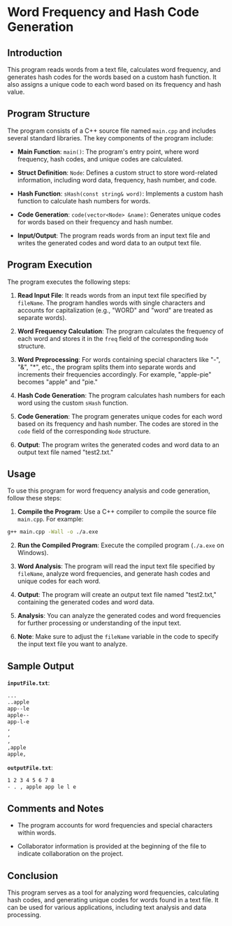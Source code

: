 # Word Frequency and Hash Code Generation

## Introduction

This program reads words from a text file, calculates word frequency, and generates hash codes for the words based on a custom hash function. It also assigns a unique code to each word based on its frequency and hash value.

## Program Structure

The program consists of a C++ source file named `main.cpp` and includes several standard libraries. The key components of the program include:

- **Main Function**: `main()`: The program's entry point, where word frequency, hash codes, and unique codes are calculated.

- **Struct Definition**: `Node`: Defines a custom struct to store word-related information, including word data, frequency, hash number, and code.

- **Hash Function**: `sHash(const string& word)`: Implements a custom hash function to calculate hash numbers for words.

- **Code Generation**: `code(vector<Node> &name)`: Generates unique codes for words based on their frequency and hash number.

- **Input/Output**: The program reads words from an input text file and writes the generated codes and word data to an output text file.

## Program Execution

The program executes the following steps:

1. **Read Input File**: It reads words from an input text file specified by `fileName`. The program handles words with single characters and accounts for capitalization (e.g., "WORD" and "word" are treated as separate words).

2. **Word Frequency Calculation**: The program calculates the frequency of each word and stores it in the `freq` field of the corresponding `Node` structure.

3. **Word Preprocessing**: For words containing special characters like "-", "&", "*", etc., the program splits them into separate words and increments their frequencies accordingly. For example, "apple-pie" becomes "apple" and "pie."

4. **Hash Code Generation**: The program calculates hash numbers for each word using the custom `sHash` function.

5. **Code Generation**: The program generates unique codes for each word based on its frequency and hash number. The codes are stored in the `code` field of the corresponding `Node` structure.

6. **Output**: The program writes the generated codes and word data to an output text file named "test2.txt."

## Usage

To use this program for word frequency analysis and code generation, follow these steps:

1. **Compile the Program**: Use a C++ compiler to compile the source file `main.cpp`. For example:

```bash
g++ main.cpp -Wall -o ./a.exe
```

2. **Run the Compiled Program**: Execute the compiled program (`./a.exe` on Windows).

3. **Word Analysis**: The program will read the input text file specified by `fileName`, analyze word frequencies, and generate hash codes and unique codes for each word.

4. **Output**: The program will create an output text file named "test2.txt," containing the generated codes and word data.

5. **Analysis**: You can analyze the generated codes and word frequencies for further processing or understanding of the input text.

6. **Note**: Make sure to adjust the `fileName` variable in the code to specify the input text file you want to analyze.

## Sample Output

**`inputFile.txt`**:
```bash
...
..apple  
app--le   
apple--  
app-l-e   
,
,
,
,apple
apple,
```

**`outputFile.txt`**:
```bash
1 2 3 4 5 6 7 8 
- . , apple app le l e 
```

## Comments and Notes

- The program accounts for word frequencies and special characters within words.

- Collaborator information is provided at the beginning of the file to indicate collaboration on the project.

## Conclusion

This program serves as a tool for analyzing word frequencies, calculating hash codes, and generating unique codes for words found in a text file. It can be used for various applications, including text analysis and data processing.
